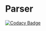 # Parser
[![Codacy Badge](https://api.codacy.com/project/badge/Grade/062d1bb47b1f48379600672155a70cf9)](https://www.codacy.com/app/DMDirc/Parser?utm_source=github.com&utm_medium=referral&utm_content=DMDirc/Parser&utm_campaign=badger)
